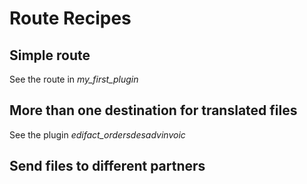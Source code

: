 # Route Recipes #

## Simple route ##

See the route in _my\_first\_plugin_

## More than one destination for translated files ##

See the plugin _edifact\_ordersdesadvinvoic_<br>

<h2>Send files to different partners</h2>

